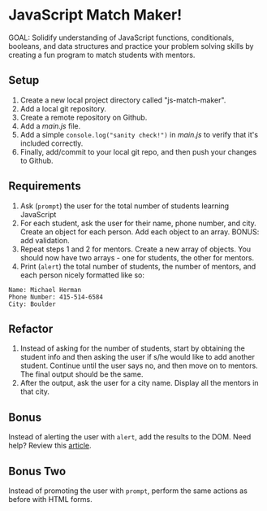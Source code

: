 # JavaScript Match Maker!

GOAL: Solidify understanding of JavaScript functions, conditionals, booleans, and data structures and practice your problem solving skills by creating a fun program to match students with mentors.

## Setup

1. Create a new local project directory called "js-match-maker".
1. Add a local git repository.
1. Create a remote repository on Github.
1. Add a *main.js* file.
1. Add a simple `console.log("sanity check!")` in *main.js* to verify that it's included correctly.
1. Finally, add/commit to your local git repo, and then push your changes to Github.

## Requirements

1. Ask (`prompt`) the user for the total number of students learning JavaScript
1. For each student, ask the user for their name, phone number, and city. Create an object for each person. Add each object to an array. BONUS: add validation.
1. Repeat steps 1 and 2 for mentors. Create a new array of objects. You should now have two arrays - one for students, the other for mentors.
1. Print (`alert`) the total number of students, the number of mentors, and each person nicely formatted like so:

  ```
  Name: Michael Herman
  Phone Number: 415-514-6584
  City: Boulder
  ```

## Refactor

1. Instead of asking for the number of students, start by obtaining the student info and then asking the user if s/he would like to add another student. Continue until the user says no, and then move on to mentors. The final output should be the same.
1. After the output, ask the user for a city name. Display all the mentors in that city.

## Bonus

Instead of alerting the user with `alert`, add the results to the DOM. Need help? Review this [article](http://callmenick.com/post/basics-javascript-dom-manipulation).

## Bonus Two

Instead of promoting the user with `prompt`, perform the same actions as before with HTML forms.